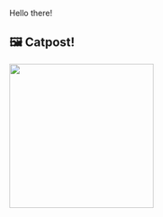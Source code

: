 Hello there!



## 🖼️ Catpost!

<sub>
    <img src="https://cdn2.thecatapi.com/images/12l.jpg" height="256">
</sub>

